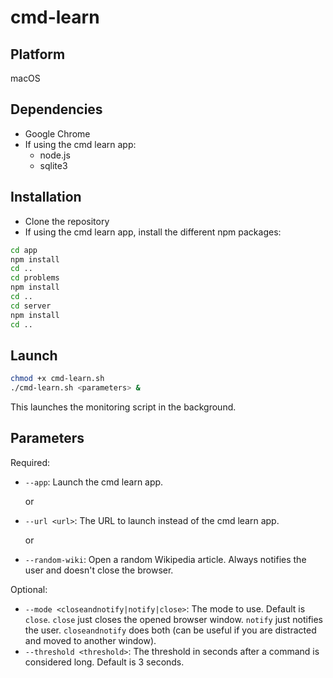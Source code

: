 # cmd-learn

## Platform

macOS

## Dependencies

- Google Chrome
- If using the cmd learn app:
  - node.js
  - sqlite3

## Installation

- Clone the repository
- If using the cmd learn app, install the different npm packages:

```bash
cd app
npm install
cd ..
cd problems
npm install
cd ..
cd server
npm install
cd ..
```

## Launch

```bash
chmod +x cmd-learn.sh
./cmd-learn.sh <parameters> &
```

This launches the monitoring script in the background.

## Parameters

Required:

- `--app`: Launch the cmd learn app.

  or

- `--url <url>`: The URL to launch instead of the cmd learn app.

  or

- `--random-wiki`: Open a random Wikipedia article. Always notifies the user and doesn't close the browser.

Optional:

- `--mode <closeandnotify|notify|close>`: The mode to use. Default is `close`. `close` just closes the opened browser window. `notify` just notifies the user. `closeandnotify` does both (can be useful if you are distracted and moved to another window).
- `--threshold <threshold>`: The threshold in seconds after a command is considered long. Default is 3 seconds.
